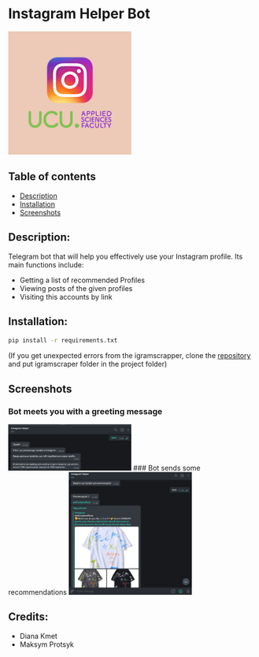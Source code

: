 # Instagram Helper Bot
<img src="images/logo.png" width="250"/>

## Table of contents
* [Description](#description)
* [Installation](#installation)
* [Screenshots](#screenshots)


## Description:
Telegram bot that will help you effectively use your Instagram profile.
Its main functions include:
* Getting a list of recommended Profiles
* Viewing posts of the given profiles
* Visiting this accounts by link

## Installation:
```bash
pip install -r requirements.txt
```
(If you get unexpected errors from the igramscrapper,
 clone the [repository](https://github.com/realsirjoe/instagram-scraper)
 and put igramscraper folder in the project folder)
 
 ## Screenshots
### Bot meets you with a greeting message
<img src="images/screenshot1.png" width="250"/>
### Bot sends some recommendations
<img src="images/screenshot2.png" width="250"/>


## Credits:
* Diana Kmet
* Maksym Protsyk
